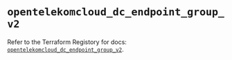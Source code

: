 # `opentelekomcloud_dc_endpoint_group_v2`

Refer to the Terraform Registory for docs: [`opentelekomcloud_dc_endpoint_group_v2`](https://registry.terraform.io/providers/opentelekomcloud/opentelekomcloud/1.35.12/docs/resources/dc_endpoint_group_v2).
